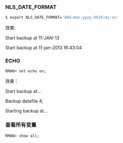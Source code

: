 ### NLS_DATE_FORMAT

```bash
$ export NLS_DATE_FORMAT='ddd-mon-yyyy hh24:mi:ss'
```

效果:

Start backup at 11-JAN-13

Start backup at 11-jan-2013 16:43:04

### ECHO

```
RMAN> set echo on;
```

效果：

Start backup at...

Backup datafile 4;

Starting backup at...

### 查看所有变量

```
RMAN> show all;
```

